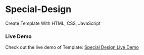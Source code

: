 ﻿# Special-Design
Create Template With HTML, CSS, JavaScript

### Live Demo
Check out the live demo of Template: [Special Design Live Demo](https://abdelsalam-ebrahim.github.io/Special-Design/)
